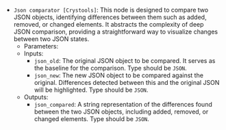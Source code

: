 - `Json comparator [Crystools]`: This node is designed to compare two JSON objects, identifying differences between them such as added, removed, or changed elements. It abstracts the complexity of deep JSON comparison, providing a straightforward way to visualize changes between two JSON states.
    - Parameters:
    - Inputs:
        - `json_old`: The original JSON object to be compared. It serves as the baseline for the comparison. Type should be `JSON`.
        - `json_new`: The new JSON object to be compared against the original. Differences detected between this and the original JSON will be highlighted. Type should be `JSON`.
    - Outputs:
        - `json_compared`: A string representation of the differences found between the two JSON objects, including added, removed, or changed elements. Type should be `JSON`.
